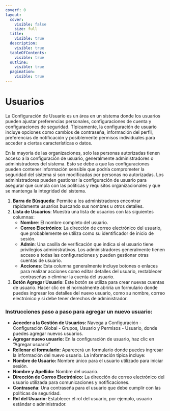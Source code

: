 ```yaml
---
coverY: 0
layout:
  cover:
    visible: false
    size: full
  title:
    visible: true
  description:
    visible: true
  tableOfContents:
    visible: true
  outline:
    visible: true
  pagination:
    visible: true
---
```


# Usuarios

La Configuración de Usuario es un área en un sistema donde los usuarios pueden ajustar preferencias personales, configuraciones de cuenta y configuraciones de seguridad. Típicamente, la configuración de usuario incluye opciones como cambios de contraseña, información del perfil, preferencias de notificación y posiblemente permisos individuales para acceder a ciertas características o datos.

En la mayoría de las organizaciones, solo las personas autorizadas tienen acceso a la configuración de usuario, generalmente administradores o administradores del sistema. Esto se debe a que las configuraciones pueden contener información sensible que podría comprometer la seguridad del sistema si son modificadas por personas no autorizadas. Los administradores pueden gestionar la configuración de usuario para asegurar que cumpla con las políticas y requisitos organizacionales y que se mantenga la integridad del sistema.

1. **Barra de Búsqueda**: Permite a los administradores encontrar rápidamente usuarios buscando sus nombres u otros detalles.
2. **Lista de Usuarios**: Muestra una lista de usuarios con las siguientes columnas:
   * **Nombre**: El nombre completo del usuario.
   * **Correo Electrónico**: La dirección de correo electrónico del usuario, que probablemente se utiliza como su identificador de inicio de sesión.
   * **Admin**: Una casilla de verificación que indica si el usuario tiene privilegios administrativos. Los administradores generalmente tienen acceso a todas las configuraciones y pueden gestionar otras cuentas de usuario.
   * **Acciones**: Esta columna generalmente incluye botones o enlaces para realizar acciones como editar detalles del usuario, restablecer contraseñas o eliminar la cuenta del usuario.
3. **Botón Agregar Usuario**: Este botón se utiliza para crear nuevas cuentas de usuario. Hacer clic en él normalmente abriría un formulario donde puedes ingresar los detalles del nuevo usuario, como su nombre, correo electrónico y si debe tener derechos de administrador.

### Instrucciones paso a paso para agregar un nuevo usuario:

* **Acceder a la Gestión de Usuarios:** Navega a Configuración - Configuración Global - Grupos, Usuario y Permisos - Usuario, donde puedes agregar nuevos usuarios.
* **Agregar nuevo usuario:** En la configuración de usuario, haz clic en “Agregar usuario”
* **Rellenar el formulario:** Aparecerá un formulario donde puedes ingresar la información del nuevo usuario. La información típica incluye:
* **Nombre de Usuario:** Nombre único para el usuario utilizado para iniciar sesión.
* **Nombre y Apellido:** Nombre del usuario.
* **Dirección de Correo Electrónico:** La dirección de correo electrónico del usuario utilizada para comunicaciones y notificaciones.
* **Contraseña**: Una contraseña para el usuario que debe cumplir con las políticas de seguridad.
* **Rol del Usuario:** Establecer el rol del usuario, por ejemplo, usuario estándar o administrador.
